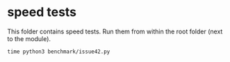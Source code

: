 # speed tests

This folder contains speed tests. Run them from within the root folder (next to the module).

```
time python3 benchmark/issue42.py
```
